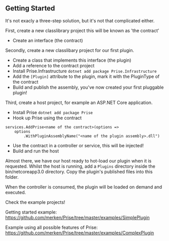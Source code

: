 ## Getting Started

It's not exacly a three-step solution, but it's not that complicated either.

First, create a new classlibrary project this will be known as 'the contract'
- Create an interface (the contract)

Secondly, create a new classlibary project for our first plugin.
- Create a class that implements this interface (the plugin)
- Add a reference to the contract project
- Install Prise.Infrastructure `dotnet add package Prise.Infrastructure`
- Add the `[Plugin]` attribute to the plugin, mark it with the PluginType of the contract
- Build and publish the assembly, you've now created your first pluggable plugin!

Third, create a host project, for example an ASP.NET Core application.
- Install Prise `dotnet add package Prise`
- Hook up Prise using the contract
```
services.AddPrise<name of the contract>(options =>
    options
        .WithPluginAssemblyName("<name of the plugin assembly>.dll")
```
- Use the contract in a controller or service, this will be injected!
- Build and run the host

Almost there, we have our host ready to hot-load our plugin when it is requested.
Whilst the host is running, add a `Plugins` directory inside the bin/netcoreapp3.0 directory.
Copy the plugin's published files into this folder.

When the controller is consumed, the plugin will be loaded on demand and executed.

Check the example projects!

Getting started example: https://github.com/merken/Prise/tree/master/examples/SimplePlugin

Example using all possible features of Prise: https://github.com/merken/Prise/tree/master/examples/ComplexPlugin
